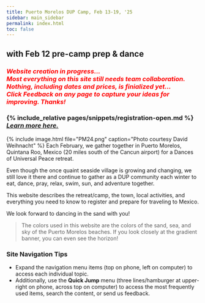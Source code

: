```yaml
---
title: Puerto Morelos DUP Camp, Feb 13-19, '25
sidebar: main_sidebar
permalink: index.html
toc: false
---
```


## with Feb 12 pre-camp prep & dance
### <span style="color:red">*Website creation in progress...<br>Most everything on this site still needs team collaboration. Nothing, **including dates and prices**, is finialized yet...<br>Click **Feedback** on any page to capture your ideas for improving. Thanks!*</span>
### {% include_relative pages/snippets/registration-open.md %} *[Learn more here.](pages/booking-las-arenas.md)*
{% include image.html file="PM24.png" caption="Photo courtesy David Weihnacht" %}
Each February, we gather together in Puerto Morelos, Quintana Roo, Mexico (20 miles south of the Cancun airport) for a Dances of Universal Peace retreat.

Even though the once quaint seaside village is growing and changing, we still love it there and continue to gather as a DUP community each winter to eat, dance, pray, relax, swim, sun, and adventure together.

This website describes the retreat/camp, the town, local activities, and everything you need to know to register and prepare for traveling to Mexico.

We look forward to dancing in the sand with you!

> The colors used in this website are the colors of the sand, sea, and sky of the Puerto Morelos beaches. If you look closely at the gradient banner, you can even see the horizon!

### Site Navigation Tips
* Expand the navigation menu items (top on phone, left on computer) to access each individual topic.
* Additionally, use the **Quick Jump** menu (three lines/hamburger at upper-right on phone, across top on computer) to access the most frequently used items, search the content, or send us feedback.